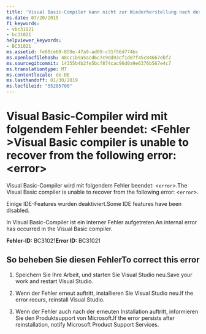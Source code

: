 ```yaml
---
title: 'Visual Basic-Compiler kann nicht zur Wiederherstellung nach des folgenden Fehlers: <error>'
ms.date: 07/20/2015
f1_keywords:
- vbc31021
- bc31021
helpviewer_keywords:
- BC31021
ms.assetid: fe60ce69-859e-47a9-ad09-c31f56d774bc
ms.openlocfilehash: 48cc1b9a5acd6c7c9dd93cf1d07f45c84667ebf2
ms.sourcegitcommit: 14355b4b2fe5bcf874cac96d0a9e6376b567e4c7
ms.translationtype: MT
ms.contentlocale: de-DE
ms.lasthandoff: 01/30/2019
ms.locfileid: "55285700"
---
```

# <a name="visual-basic-compiler-is-unable-to-recover-from-the-following-error-error"></a><span data-ttu-id="44416-102">Visual Basic-Compiler wird mit folgendem Fehler beendet: \<Fehler ></span><span class="sxs-lookup"><span data-stu-id="44416-102">Visual Basic compiler is unable to recover from the following error: \<error></span></span>
<span data-ttu-id="44416-103">Visual Basic-Compiler wird mit folgendem Fehler beendet: <`error`>.</span><span class="sxs-lookup"><span data-stu-id="44416-103">The Visual Basic compiler is unable to recover from the following error: <`error`>.</span></span>  
  
 <span data-ttu-id="44416-104">Einige IDE-Features wurden deaktiviert.</span><span class="sxs-lookup"><span data-stu-id="44416-104">Some IDE features have been disabled.</span></span>  
  
 <span data-ttu-id="44416-105">In Visual Basic-Compiler ist ein interner Fehler aufgetreten.</span><span class="sxs-lookup"><span data-stu-id="44416-105">An internal error has occurred in the Visual Basic compiler.</span></span>  
  
 <span data-ttu-id="44416-106">**Fehler-ID:** BC31021</span><span class="sxs-lookup"><span data-stu-id="44416-106">**Error ID:** BC31021</span></span>  
  
## <a name="to-correct-this-error"></a><span data-ttu-id="44416-107">So beheben Sie diesen Fehler</span><span class="sxs-lookup"><span data-stu-id="44416-107">To correct this error</span></span>  
  
1.  <span data-ttu-id="44416-108">Speichern Sie Ihre Arbeit, und starten Sie Visual Studio neu.</span><span class="sxs-lookup"><span data-stu-id="44416-108">Save your work and restart Visual Studio.</span></span>  
  
2.  <span data-ttu-id="44416-109">Wenn der Fehler erneut auftritt, installieren Sie Visual Studio neu.</span><span class="sxs-lookup"><span data-stu-id="44416-109">If the error recurs, reinstall Visual Studio.</span></span>  
  
3.  <span data-ttu-id="44416-110">Wenn der Fehler auch nach der erneuten Installation auftritt, informieren Sie den Produktsupport von Microsoft.</span><span class="sxs-lookup"><span data-stu-id="44416-110">If the error persists after reinstallation, notify Microsoft Product Support Services.</span></span>  
  

